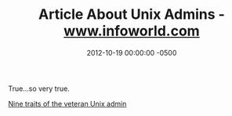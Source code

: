 ﻿---
title:  Article About Unix Admins - www.infoworld.com
date:   2012-10-19 00:00:00 -0500
categories: IT
---

True...so very true.

<a href="http://www.infoworld.com/t/unix/nine-traits-the-veteran-unix-admin-276">Nine traits of the veteran Unix admin</a>
